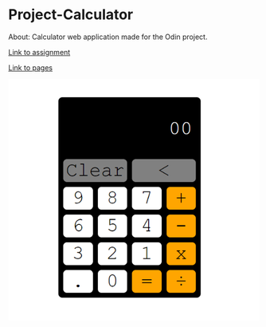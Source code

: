 # Project-Calculator

About: Calculator web application made for the Odin project.

[Link to assignment](https://www.theodinproject.com/lessons/foundations-calculator)

[Link to pages](https://etnawu.github.io/Project-Calculator/)

![calculator picture](https://github.com/Etnawu/Project-Calculator/blob/main/calculator.png?raw=true)

